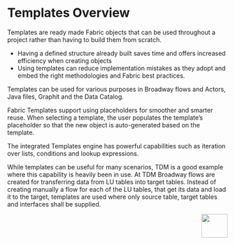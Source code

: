 # Templates Overview

Templates are ready made Fabric objects that can be used throughout a project rather than having to build them from scratch. 

* Having a defined structure already built saves time and offers increased efficiency when creating objects
* Using templates can reduce implementation mistakes as they adopt and embed the right methodologies and Fabric best practices.

Templates can be used for various purposes in Broadway flows and Actors, Java files, Graphit and the Data Catalog.

Fabric Templates support using placeholders for smoother and smarter reuse. When selecting a template, the user populates the template’s placeholder so that the new object is auto-generated based on the template.

The integrated Templates engine has powerful capabilities such as iteration over lists, conditions and lookup expressions. 



While templates can be useful for many scenarios, TDM is a good example where this capability is heavily been in use. At TDM Broadway flows are created for transferring data from LU tables into target tables. Instead of creating manually a flow for each of the LU tables, that get its data and load it to the target,  templates are used where only source table, target tables and interfaces shall be supplied.   





[<img align="right" width="60" height="54" src="/articles/images/Next.png">](02_create_and_edit_template.md)  

